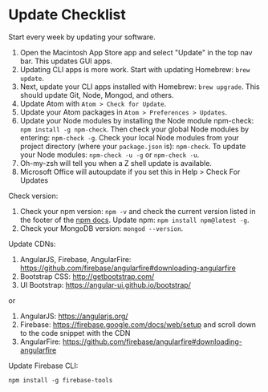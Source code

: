 # Update Checklist

Start every week by updating your software.

1. Open the Macintosh App Store app and select "Update" in the top nav bar. This updates GUI apps.
2. Updating CLI apps is more work. Start with updating Homebrew: `brew update`.
3. Next, update your CLI apps installed with Homebrew: `brew upgrade`. This should update Git, Node, Mongod, and others.
4. Update Atom with `Atom > Check for Update`.
5. Update your Atom packages in `Atom > Preferences > Updates`.
6. Update your Node modules by installing the Node module npm-check: `npm install -g npm-check`. Then check your global Node modules by entering: `npm-check -g`. Check your local Node modules from your project directory (where your `package.json` is): `npm-check`. To update your Node modules: `npm-check -u -g` or `npm-check -u`.
7. Oh-my-zsh will tell you when a Z shell update is available.
8. Microsoft Office will autoupdate if you set this in Help > Check For Updates

Check version:

1. Check your npm version: `npm -v` and check the current version listed in the footer of the [npm docs](https://dos.npmjs.com/getting-started/installing-node). Update npm: `npm install npm@latest -g`.
2. Check your MongoDB version: `mongod --version`.


Update CDNs:

1. AngularJS, Firebase, AngularFire: https://github.com/firebase/angularfire#downloading-angularfire
2. Bootstrap CSS: http://getbootstrap.com/
3. UI Bootstrap: https://angular-ui.github.io/bootstrap/

or

1. AngularJS: https://angularjs.org/
2. Firebase: https://firebase.google.com/docs/web/setup and scroll down to the code snippet with the CDN
3. AngularFire: https://github.com/firebase/angularfire#downloading-angularfire

Update Firebase CLI:

```npm install -g firebase-tools```
